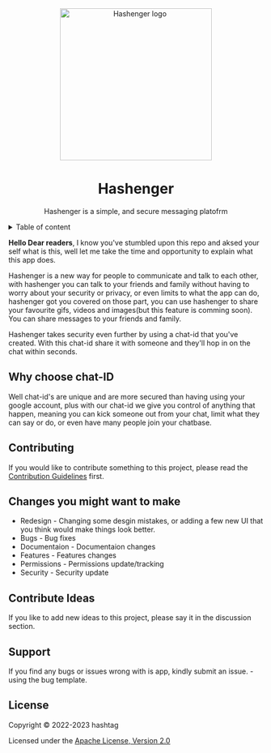 <div align="center">

<!-- Logo goes here -->

<img src="https://user-images.githubusercontent.com/68476321/202520875-199c6cb6-a996-475b-9489-7e1ee3360994.png" alt="Hashenger logo" width="300px" />
</div>

<div align="center">

# Hashenger

</div>

<div align="center">

Hashenger is a simple, and secure messaging platofrm

</div>

<!-- details -->

<details>
  <summary>Table of content</summary>
  <ol>
  <li>
  
   [Documentaion](#breif-intro)

  </li>
    <li>
  
   [Why Choose an ID](#question)

  </li>
  <li>

[Contributing](#contribute)

</li>
<li>

[Changes you might want to make](#contribute)

</li>
<li>

[Share your ideas](#ideas)

</li>
<li>

[Support](#support)

</li>
<li>

[License](#license)

  </li>
  </ol>
</details>

<div id="breif-intro">

**Hello Dear readers**, I know you've stumbled upon this repo and aksed your self what is this, well let me take the time and opportunity to explain what this app does.

</div>

<div id="intro-part2">

Hashenger is a new way for people to communicate and talk to each other, with hashenger you can talk to your friends and family without having to worry about your security or privacy, or even limits to what the app can do, hashenger got you covered on those part, you can use hashenger to share your favourite gifs, videos and images(but this feature is comming soon). You can share messages to your friends and family.

</div>

<div id="intro-part2">

Hashenger takes security even further by using a chat-id that you've created. With this chat-id share it with someone and they'll hop in on the chat within seconds.

</div>

<div id="question">

## Why choose chat-ID

Well chat-id's are unique and are more secured than having using your google account, plus with our chat-id we give you control of anything that happen, meaning you can kick someone out from your chat, limit what they can say or do, or even have many people join your chatbase.

</div>

<div id="contribute">

## Contributing

If you would like to contribute something to this project, please read the [Contribution Guidelines]() first.

## Changes you might want to make

- Redesign - Changing some desgin mistakes, or adding a few new UI that you think would make things look better.
- Bugs - Bug fixes
- Documentaion - Documentaion changes
- Features - Features changes
- Permissions - Permissions update/tracking
- Security - Security update
</div>

<div id="ideas">

## Contribute Ideas

If you like to add new ideas to this project, please say it in the discussion section.

</div>

<div id="support">

## Support

If you find any bugs or issues wrong with is app, kindly submit an issue. - using the bug template.

</div>

<div id="license">

## License

Copyright &copy; 2022-2023 hashtag

Licensed under the [Apache License, Version 2.0]()

</div>
